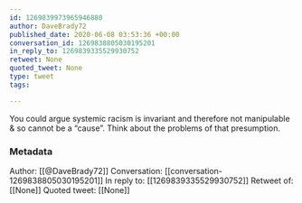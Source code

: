 ```yaml
---
id: 1269839973965946880
author: DaveBrady72
published_date: 2020-06-08 03:53:36 +00:00
conversation_id: 1269838805030195201
in_reply_to: 1269839335529930752
retweet: None
quoted_tweet: None
type: tweet
tags:

---
```


You could argue systemic racism is invariant and therefore not manipulable &amp; so cannot be a “cause”. Think about the problems of that presumption.

### Metadata

Author: [[@DaveBrady72]]
Conversation: [[conversation-1269838805030195201]]
In reply to: [[1269839335529930752]]
Retweet of: [[None]]
Quoted tweet: [[None]]
